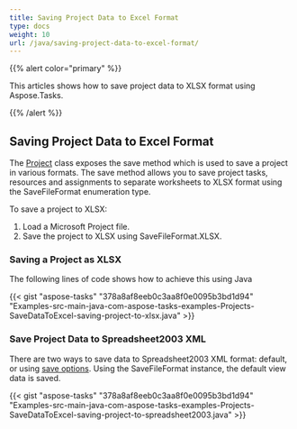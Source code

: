 ```yaml
---
title: Saving Project Data to Excel Format
type: docs
weight: 10
url: /java/saving-project-data-to-excel-format/
---
```


{{% alert color="primary" %}} 

This articles shows how to save project data to XLSX format using Aspose.Tasks.

{{% /alert %}} 
## **Saving Project Data to Excel Format**
The [Project](http://www.aspose.com/api/java/tasks/com.aspose.tasks/classes/Project) class exposes the save method which is used to save a project in various formats. The save method allows you to save project tasks, resources and assignments to separate worksheets to XLSX format using the SaveFileFormat enumeration type.

To save a project to XLSX:

1. Load a Microsoft Project file.
1. Save the project to XLSX using SaveFileFormat.XLSX.
### **Saving a Project as XLSX**
The following lines of code shows how to achieve this using Java



{{< gist "aspose-tasks" "378a8af8eeb0c3aa8f0e0095b3bd1d94" "Examples-src-main-java-com-aspose-tasks-examples-Projects-SaveDataToExcel-saving-project-to-xlsx.java" >}}
### **Save Project Data to Spreadsheet2003 XML**
There are two ways to save data to Spreadsheet2003 XML format: default, or using [save options](/tasks/java/saving-project-data-to-excel-format-html/). Using the SaveFileFormat instance, the default view data is saved.

{{< gist "aspose-tasks" "378a8af8eeb0c3aa8f0e0095b3bd1d94" "Examples-src-main-java-com-aspose-tasks-examples-Projects-SaveDataToExcel-saving-project-to-spreadsheet2003.java" >}}
